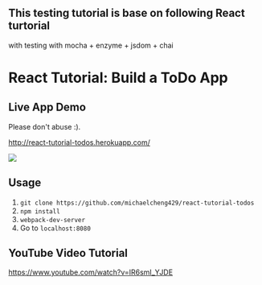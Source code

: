 ## This testing tutorial is base on following React turtorial

with testing with mocha + enzyme + jsdom + chai

# React Tutorial: Build a ToDo App

## Live App Demo

Please don't abuse :).

<a href="http://react-tutorial-todos.herokuapp.com/" target="_blank">http://react-tutorial-todos.herokuapp.com/</a>

<img src="http://i288.photobucket.com/albums/ll175/michaelcheng429/Screen%20Shot%202016-02-06%20at%201.25.51%20PM_zpszgpxpdks.png" />

## Usage
1. `git clone https://github.com/michaelcheng429/react-tutorial-todos`
2. `npm install`
3. `webpack-dev-server`
4. Go to `localhost:8080`

## YouTube Video Tutorial

<a href="https://www.youtube.com/watch?v=IR6smI_YJDE" target="_blank">https://www.youtube.com/watch?v=IR6smI_YJDE</a>
